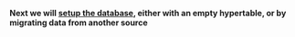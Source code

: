 **Next we will [setup the database][setup], either with an empty hypertable, or
by migrating data from another source**

[setup]: /getting-started/setup
